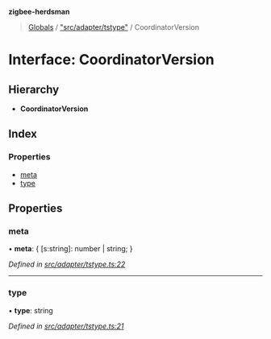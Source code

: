 **zigbee-herdsman**

> [Globals](../README.md) / ["src/adapter/tstype"](../modules/_src_adapter_tstype_.md) / CoordinatorVersion

# Interface: CoordinatorVersion

## Hierarchy

* **CoordinatorVersion**

## Index

### Properties

* [meta](_src_adapter_tstype_.coordinatorversion.md#meta)
* [type](_src_adapter_tstype_.coordinatorversion.md#type)

## Properties

### meta

•  **meta**: { [s:string]: number \| string;  }

*Defined in [src/adapter/tstype.ts:22](https://github.com/Koenkk/zigbee-herdsman/blob/master/src/src/adapter/tstype.ts#L22)*

___

### type

•  **type**: string

*Defined in [src/adapter/tstype.ts:21](https://github.com/Koenkk/zigbee-herdsman/blob/master/src/src/adapter/tstype.ts#L21)*
